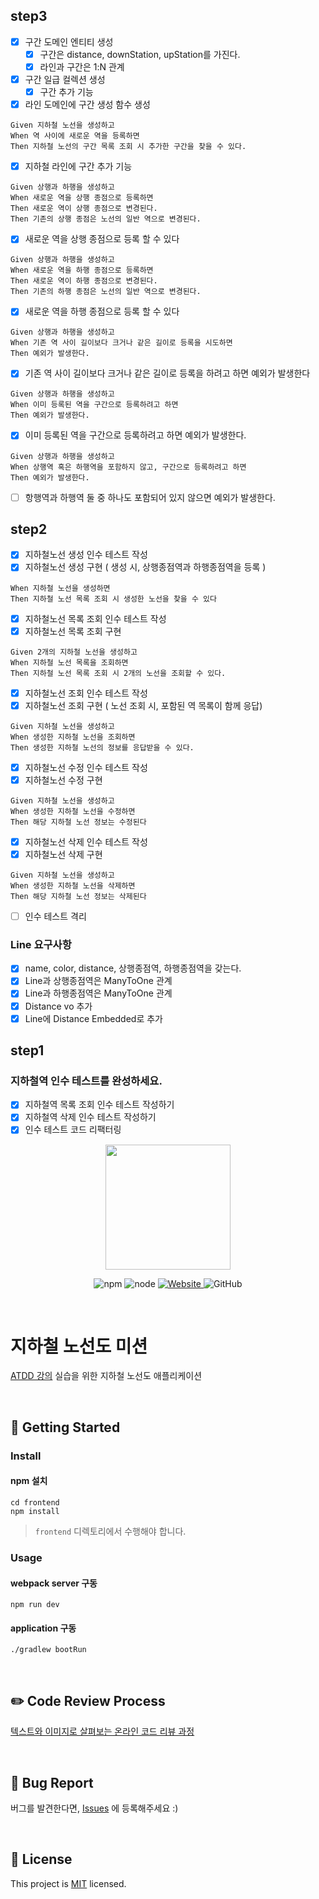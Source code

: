 ## step3

- [x] 구간 도메인 엔티티 생성
    - [x] 구간은 distance, downStation, upStation를 가진다.
    - [x] 라인과 구간은 1:N 관계
- [x] 구간 일급 컬렉션 생성
    - [x] 구간 추가 기능
- [x] 라인 도메인에 구간 생성 함수 생성

```
Given 지하철 노선을 생성하고
When 역 사이에 새로운 역을 등록하면
Then 지하철 노선의 구간 목록 조회 시 추가한 구간을 찾을 수 있다.
```

- [x] 지하철 라인에 구간 추가 기능

```
Given 상행과 하행을 생성하고
When 새로운 역을 상행 종점으로 등록하면
Then 새로운 역이 상행 종점으로 변경된다.
Then 기존의 상행 종점은 노선의 일반 역으로 변경된다.
```

- [x] 새로운 역을 상행 종점으로 등록 할 수 있다

```
Given 상행과 하행을 생성하고
When 새로운 역을 하행 종점으로 등록하면
Then 새로운 역이 하행 종점으로 변경된다.
Then 기존의 하행 종점은 노선의 일반 역으로 변경된다.
```

- [x] 새로운 역을 하행 종점으로 등록 할 수 있다

```
Given 상행과 하행을 생성하고
When 기존 역 사이 길이보다 크거나 같은 길이로 등록을 시도하면
Then 예외가 발생한다.
```

- [x] 기존 역 사이 길이보다 크거나 같은 길이로 등록을 하려고 하면 예외가 발생한다

```
Given 상행과 하행을 생성하고
When 이미 등록된 역을 구간으로 등록하려고 하면
Then 예외가 발생한다.
```

- [x] 이미 등록된 역을 구간으로 등록하려고 하면 예외가 발생한다.

```
Given 상행과 하행을 생성하고
When 상행역 혹은 하행역을 포함하지 않고, 구간으로 등록하려고 하면
Then 예외가 발생한다.
```

- [ ] 항행역과 하행역 둘 중 하나도 포함되어 있지 않으면 예외가 발생한다.

## step2

- [x] 지하철노선 생성 인수 테스트 작성
- [x] 지하철노선 생성 구현 ( 생성 시, 상행종점역과 하행종점역을 등록 )

```
When 지하철 노선을 생성하면
Then 지하철 노선 목록 조회 시 생성한 노선을 찾을 수 있다
```

- [x] 지하철노선 목록 조회 인수 테스트 작성
- [x] 지하철노선 목록 조회 구현

```
Given 2개의 지하철 노선을 생성하고
When 지하철 노선 목록을 조회하면
Then 지하철 노선 목록 조회 시 2개의 노선을 조회할 수 있다.
```

- [x] 지하철노선 조회 인수 테스트 작성
- [x] 지하철노선 조회 구현 ( 노선 조회 시, 포함된 역 목록이 함께 응답)

```
Given 지하철 노선을 생성하고
When 생성한 지하철 노선을 조회하면
Then 생성한 지하철 노선의 정보를 응답받을 수 있다.
```

- [x] 지하철노선 수정 인수 테스트 작성
- [x] 지하철노선 수정 구현

```
Given 지하철 노선을 생성하고
When 생성한 지하철 노선을 수정하면
Then 해당 지하철 노선 정보는 수정된다
```

- [x] 지하철노선 삭제 인수 테스트 작성
- [x] 지하철노선 삭제 구현

```
Given 지하철 노선을 생성하고
When 생성한 지하철 노선을 삭제하면
Then 해당 지하철 노선 정보는 삭제된다
```

- [ ] 인수 테스트 격리

### Line 요구사항

- [x] name, color, distance, 상행종점역, 하행종점역을 갖는다.
- [x] Line과 상행종점역은 ManyToOne 관계
- [x] Line과 하행종점역은 ManyToOne 관계
- [x] Distance vo 추가
- [x] Line에 Distance Embedded로 추가

## step1

### 지하철역 인수 테스트를 완성하세요.

- [x] 지하철역 목록 조회 인수 테스트 작성하기
- [x] 지하철역 삭제 인수 테스트 작성하기
- [x] 인수 테스트 코드 리팩터링

<p align="center">
    <img width="200px;" src="https://raw.githubusercontent.com/woowacourse/atdd-subway-admin-frontend/master/images/main_logo.png"/>
</p>
<p align="center">
  <img alt="npm" src="https://img.shields.io/badge/npm-6.14.15-blue">
  <img alt="node" src="https://img.shields.io/badge/node-14.18.2-blue">
  <a href="https://edu.nextstep.camp/c/R89PYi5H" alt="nextstep atdd">
    <img alt="Website" src="https://img.shields.io/website?url=https%3A%2F%2Fedu.nextstep.camp%2Fc%2FR89PYi5H">
  </a>
  <img alt="GitHub" src="https://img.shields.io/github/license/next-step/atdd-subway-admin">
</p>

<br>

# 지하철 노선도 미션

[ATDD 강의](https://edu.nextstep.camp/c/R89PYi5H) 실습을 위한 지하철 노선도 애플리케이션

<br>

## 🚀 Getting Started

### Install

#### npm 설치

```
cd frontend
npm install
```

> `frontend` 디렉토리에서 수행해야 합니다.

### Usage

#### webpack server 구동

```
npm run dev
```

#### application 구동

```
./gradlew bootRun
```

<br>

## ✏️ Code Review Process

[텍스트와 이미지로 살펴보는 온라인 코드 리뷰 과정](https://github.com/next-step/nextstep-docs/tree/master/codereview)

<br>

## 🐞 Bug Report

버그를 발견한다면, [Issues](https://github.com/next-step/atdd-subway-admin/issues) 에 등록해주세요 :)

<br>

## 📝 License

This project is [MIT](https://github.com/next-step/atdd-subway-admin/blob/master/LICENSE.md) licensed.
